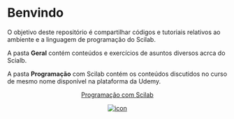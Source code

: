 # Benvindo
 O objetivo deste repositório é compartilhar códigos e tutoriais relativos ao ambiente e a linguagem de programação do Scilab.
 <p>A pasta <b>Geral</b> contém conteúdos e exercícios de asuntos diversos acrca do Scialb.
 <p>A pasta <b>Programação</b> com Scilab contém os conteúdos discutidos no curso de mesmo nome disponível na plataforma da Udemy.
 <center><a href="https://www.udemy.com/course/aprenda-programacao-de-computadores-com-o-scilab/?referralCode=66378AFA4F4448BA427F" target="new"><p>
	Programação com Scilab
	</p><img alt="icon" border="0" src="https://img-a.udemycdn.com/course/240x135/757788_5249_19.jpg"></a></center>


